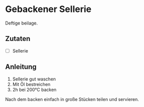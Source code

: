 # Gebackener Sellerie

Deftige beilage.

## Zutaten

- [ ] Sellerie

## Anleitung

1) Sellerie gut waschen
2) Mit Öl bestreichen
3) 2h bei 200°C backen

Nach dem backen einfach in große Stücken teilen und servieren.
